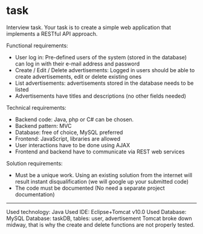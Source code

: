 # task
Interview task.
Your task is to create a simple web application that implements a RESTful API approach.

Functional requirements:
- User log in: Pre-defined users of the system (stored in the database) can log in with their e-mail address and password
- Create / Edit / Delete advertisements: Logged in users should be able to create advertisements, edit or delete existing ones
- List advertisements: advertisements stored in the database needs to be listed
- Advertisements have titles and descriptions (no other fields needed) 

Technical requirements:
- Backend code: Java, php or C# can be chosen.
- Backend pattern: MVC
- Database: free of choice, MySQL preferred 
- Frontend: JavaScript, libraries are allowed
- User interactions have to be done using AJAX
- Frontend and backend have to communicate via REST web services

Solution requirements:
- Must be a unique work. Using an existing solution from the internet will result instant disqualification (we will google up your submitted code)
- The code must be documented (No need a separate project documentation)

-------------------------------------------------------------------------
Used technology: Java
Used IDE: Eclipse+Tomcat v10.0
Used Database: MySQL
Database: taskDB, tables: user, advertisement
Tomcat broke down midway, that is why the create and delete functions are not properly tested.
